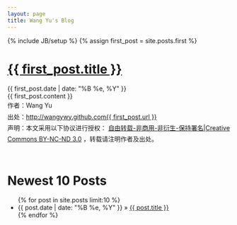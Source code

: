 ```yaml
---
layout: page
title: Wang Yu's Blog
---
```

{% include JB/setup %}
{% assign first_post = site.posts.first %}
<div id="post">
<h1> <a href = "{{ first_post.url }}">
{{ first_post.title }}
</a></h1>

<div class="authoring">
  {{ first_post.date | date: "%B %e, %Y" }}
</div>
{{ first_post.content }}
</div>

<div style="line-height:180%;">
  作者：Wang Yu<br>
  出处：<a href="{{ first_post.url }}">http://wangywy.github.com{{ first_post.url }}</a><br>
  声明：本文采用以下协议进行授权： <a href="http://creativecommons.org/licenses/by-nc-nd/3.0/deed.zh">自由转载-非商用-非衍生-保持署名|Creative Commons BY-NC-ND 3.0</a> ，转载请注明作者及出处。<br><br>
</div>

<h1> Newest 10 Posts </h1>
<ul class="posts">
  {% for post in site.posts limit:10 %}
  <li><span class="post_date">{{ post.date | date: "%B %e, %Y" }}</span> &raquo; <a href="{{ post.url }}">{{ post.title }}</a></li>
  {% endfor %}
</ul>

